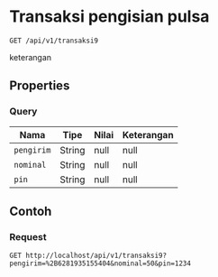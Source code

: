 # Transaksi pengisian pulsa
```http
GET /api/v1/transaksi9
```
keterangan
## Properties
### Query
Nama | Tipe | Nilai | Keterangan
--- | --- | --- | ---
<code>pengirim</code> | String | null | null
<code>nominal</code> | String | null | null
<code>pin</code> | String | null | null
## Contoh
### Request
```http
GET http://localhost/api/v1/transaksi9?pengirim=%2B6281935155404&nominal=50&pin=1234


```
